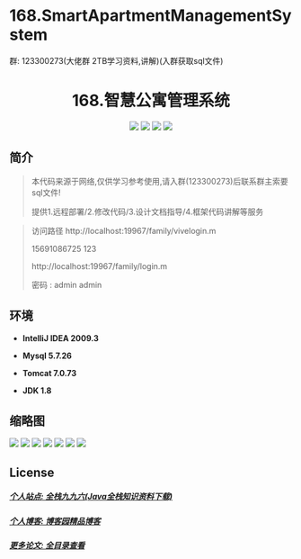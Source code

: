 # 168.SmartApartmentManagementSystem

<p>群: 123300273(大佬群 2TB学习资料,讲解)(入群获取sql文件)</p>

<p><h1 align="center">168.智慧公寓管理系统</h1></p>


<p align="center">
	<img src="https://img.shields.io/badge/jdk-1.8-orange.svg"/>
    <img src="https://img.shields.io/badge/springboot-5.x-lightgrey.svg"/>
    <img src="https://img.shields.io/badge/html-3.x-blue.svg"/>
    <img src="https://img.shields.io/badge/mybatis-5.x-yellow.svg"/>
</p>

## 简介


> 本代码来源于网络,仅供学习参考使用,请入群(123300273)后联系群主索要sql文件!
>
> 提供1.远程部署/2.修改代码/3.设计文档指导/4.框架代码讲解等服务

>访问路径
> http://localhost:19967/family/vivelogin.m
> 
> 15691086725  123
> 
> http://localhost:19967/family/login.m
>
> 密码 : admin admin


## 环境

- <b>IntelliJ IDEA 2009.3</b>

- <b>Mysql 5.7.26</b>

- <b>Tomcat 7.0.73</b>

- <b>JDK 1.8</b>




## 缩略图

![](https://img2022.cnblogs.com/blog/588112/202207/588112-20220716235522169-1934737020.png)
![](https://img2022.cnblogs.com/blog/588112/202207/588112-20220716235525833-1607287713.png)
![](https://img2022.cnblogs.com/blog/588112/202207/588112-20220716235530595-747673759.png)
![](https://img2022.cnblogs.com/blog/588112/202207/588112-20220716235534371-333772000.png)
![](https://img2022.cnblogs.com/blog/588112/202207/588112-20220716235538725-19765562.png)
![](https://img2022.cnblogs.com/blog/588112/202207/588112-20220716235542193-881996204.png)
![](https://img2022.cnblogs.com/blog/588112/202207/588112-20220716235546113-1708607761.png)


## License

##### [个人站点: 全栈九九六(Java全栈知识资料下载)](https://www.blog996.com/)
##### [个人博客: 博客园精品博客](https://www.cnblogs.com/yysbolg/)
##### [更多论文: 全目录查看](https://www.blog996.com/md/2021-09-22-1632317852192.html)



